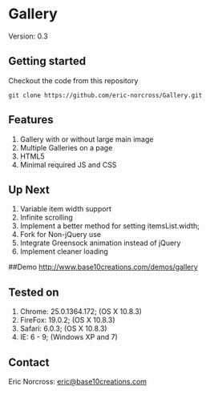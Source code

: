 Gallery
=======

Version: 0.3

## Getting started
Checkout the code from this repository

`git clone https://github.com/eric-norcross/Gallery.git`

## Features
1. Gallery with or without large main image
1. Multiple Galleries on a page
1. HTML5
1. Minimal required JS and CSS

## Up Next
1. Variable item width support
1. Infinite scrolling
1. Implement a better method for setting itemsList.width;
1. Fork for Non-jQuery use
1. Integrate Greensock animation instead of jQuery
1. Implement cleaner loading

##Demo
http://www.base10creations.com/demos/gallery

## Tested on
1. Chrome: 25.0.1364.172; (OS X 10.8.3)
1. FireFox: 19.0.2; (OS X 10.8.3)
1. Safari: 6.0.3; (OS X 10.8.3)
1. IE: 6 - 9; (Windows XP and 7)

## Contact
Eric Norcross: [eric@base10creations.com](mailto:eric@base10creations.com)